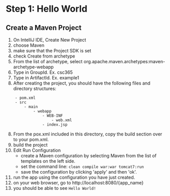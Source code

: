 # Step 1: Hello World

## Create a Maven Project

1. On IntelliJ IDE, Create New Project
2. choose Maven
3. make sure that the Project SDK is set
3. check Create from archetype
4. From the list of archetype, select org.apache.maven.archetypes:maven-archetype-webapp
5. Type in GroupId. Ex. csc365
6. Type in ArtifactId. Ex. example1
7. After creating the project, you should have the following files and directory structures:
```
    - pom.xml
    - src
        - main
            - webapp
                - WEB-INF
                    - web.xml
                - index.jsp
```
8. From the pox.xml included in this directory, copy the build section over to your pom.xml.
9. build the project
10. Edit Run Configuration
    - create a Maven configuration by selecting Maven from the list of templates on the left side. 
    - set the command line: ```clean compile war:war tomcat7:run```
    - save the configuration by clicking 'apply' and then 'ok'.
11. run the app using the configuration you have just created.
12. on your web browser, go to http://localhost:8080/{app_name}
13. you should be able to see `Hello World!`
